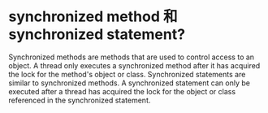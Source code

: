 # synchronized method 和 synchronized statement?

Synchronized methods are methods that are used to control access to an object. A thread only executes a synchronized method after it has acquired the lock for the method's object or class. Synchronized statements are similar to synchronized methods. A synchronized statement can only be executed after a thread has acquired the lock for the object or class referenced in the synchronized statement.
